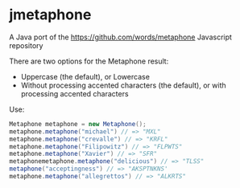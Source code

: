 # jmetaphone
A Java port of the https://github.com/words/metaphone Javascript repository

There are two options for the Metaphone result:
* Uppercase (the default), or Lowercase
* Without processing accented characters (the default), or with processing accented characters

Use:

```java
Metaphone metaphone = new Metaphone();
metaphone.metaphone("michael") // => "MXL"
metaphone.metaphone("crevalle") // => "KRFL"
metaphone.metaphone("Filipowitz") // => "FLPWTS"
metaphone.metaphone("Xavier") // => "SFR"
metaphonemetaphone.metaphone("delicious") // => "TLSS"
metaphone("acceptingness") // => "AKSPTNKNS'
metaphone.metaphone("allegrettos") // => "ALKRTS"